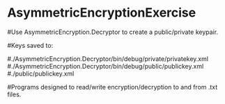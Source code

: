 # AsymmetricEncryptionExercise

#Use AsymmetricEncryption.Decryptor to create a public/private keypair.

#Keys saved to:

#./AsymmetricEncryption.Decryptor/bin/debug/private/privatekey.xml
#./AsymmetricEncryption.Decryptor/bin/debug/public/publickey.xml <br>
#./public/publickey.xml

#Programs designed to read/write encryption/decryption to and from .txt files.
